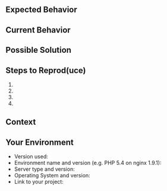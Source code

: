 <!--- Provide a general summary of the issue in the Title above -->

## Expected Behavior
<!--- If you're describing a bug, tell us what should happen -->
<!--- If you're suggesting a change/improvement, tell us how it should work -->

## Current Behavior
<!--- If describing a bug, tell us what happens instead of the expected behavior -->
<!--- If suggesting a change/improvement, explain the difference from current behavior -->

## Possible Solution
<!--- Not obligatory, but suggest a fix/reason for the bug, -->
<!--- or ideas how to implement the addition or change -->

## Steps to Reprod(uce)
<!--- Provide a link to a live example, or an unambiguous set of steps to -->
<!--- reproduce this bug. Include code to reproduce, if relevant -->
1.

2.

3.

4.

## Context
<!--- How has this issue affected you? What are you trying to accomplish? -->

## Your Environment
<!--- Include as many relevant details about the environment you experienced the bug in -->
* Version used:
* Environment name and version (e.g. PHP 5.4 on nginx 1.9.1):
* Server type and version:
* Operating System and version:
* Link to your project:
